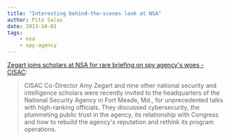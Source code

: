 ```yaml
---
title: "Interesting behind-the-scenes look at NSA"
author: Pito Salas
date: 2013-10-01
tags:
    - nsa
    - spy-agency
---
```




[Zegart joins scholars at NSA for rare briefing on spy agency's woes -
CISAC](<http://cisac.stanford.edu/news/zegart_joins_scholars_at_nsa_for_rare_briefing_on_spy_agencys_woes_20130926/>):

> CISAC Co-Director Amy Zegart and nine other national security and
> intelligence scholars were recently invited to the headquarters of the
> National Security Agency in Fort Meade, Md., for unprecedented talks with
> high-ranking officials. They discussed cybersecurity, the plummeting public
> trust in the agency, its relationship with Congress and how to rebuild the
> agency's reputation and rethink its program operations.




